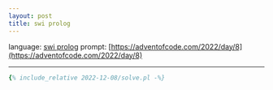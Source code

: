 ```yaml
---
layout: post
title: swi prolog
---
```


language: [swi prolog](https://swi-prolog.org)
prompt: [https://adventofcode.com/2022/day/8](https://adventofcode.com/2022/day/8)

---

```prolog
{% include_relative 2022-12-08/solve.pl -%}
```

